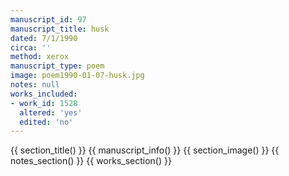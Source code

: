 ```yaml
---
manuscript_id: 97
manuscript_title: husk
dated: 7/1/1990
circa: ''
method: xerox
manuscript_type: poem
image: poem1990-01-07-husk.jpg
notes: null
works_included:
- work_id: 1528
  altered: 'yes'
  edited: 'no'
---
```


{{ section_title() }}
{{ manuscript_info() }}
{{ section_image() }}
{{ notes_section() }}
{{ works_section() }}

